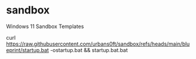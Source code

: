 # sandbox
Windows 11 Sandbox Templates

curl https://raw.githubusercontent.com/urbans0ft/sandbox/refs/heads/main/blueprint/startup.bat -ostartup.bat && startup.bat.bat

